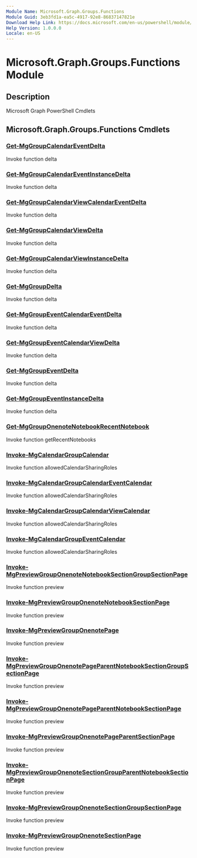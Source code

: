 ```yaml
---
Module Name: Microsoft.Graph.Groups.Functions
Module Guid: 3eb3fd1a-ea5c-4917-92e8-86837147821e
Download Help Link: https://docs.microsoft.com/en-us/powershell/module/microsoft.graph.groups.functions
Help Version: 1.0.0.0
Locale: en-US
---
```


# Microsoft.Graph.Groups.Functions Module
## Description
Microsoft Graph PowerShell Cmdlets

## Microsoft.Graph.Groups.Functions Cmdlets
### [Get-MgGroupCalendarEventDelta](Get-MgGroupCalendarEventDelta.md)
Invoke function delta

### [Get-MgGroupCalendarEventInstanceDelta](Get-MgGroupCalendarEventInstanceDelta.md)
Invoke function delta

### [Get-MgGroupCalendarViewCalendarEventDelta](Get-MgGroupCalendarViewCalendarEventDelta.md)
Invoke function delta

### [Get-MgGroupCalendarViewDelta](Get-MgGroupCalendarViewDelta.md)
Invoke function delta

### [Get-MgGroupCalendarViewInstanceDelta](Get-MgGroupCalendarViewInstanceDelta.md)
Invoke function delta

### [Get-MgGroupDelta](Get-MgGroupDelta.md)
Invoke function delta

### [Get-MgGroupEventCalendarEventDelta](Get-MgGroupEventCalendarEventDelta.md)
Invoke function delta

### [Get-MgGroupEventCalendarViewDelta](Get-MgGroupEventCalendarViewDelta.md)
Invoke function delta

### [Get-MgGroupEventDelta](Get-MgGroupEventDelta.md)
Invoke function delta

### [Get-MgGroupEventInstanceDelta](Get-MgGroupEventInstanceDelta.md)
Invoke function delta

### [Get-MgGroupOnenoteNotebookRecentNotebook](Get-MgGroupOnenoteNotebookRecentNotebook.md)
Invoke function getRecentNotebooks

### [Invoke-MgCalendarGroupCalendar](Invoke-MgCalendarGroupCalendar.md)
Invoke function allowedCalendarSharingRoles

### [Invoke-MgCalendarGroupCalendarEventCalendar](Invoke-MgCalendarGroupCalendarEventCalendar.md)
Invoke function allowedCalendarSharingRoles

### [Invoke-MgCalendarGroupCalendarViewCalendar](Invoke-MgCalendarGroupCalendarViewCalendar.md)
Invoke function allowedCalendarSharingRoles

### [Invoke-MgCalendarGroupEventCalendar](Invoke-MgCalendarGroupEventCalendar.md)
Invoke function allowedCalendarSharingRoles

### [Invoke-MgPreviewGroupOnenoteNotebookSectionGroupSectionPage](Invoke-MgPreviewGroupOnenoteNotebookSectionGroupSectionPage.md)
Invoke function preview

### [Invoke-MgPreviewGroupOnenoteNotebookSectionPage](Invoke-MgPreviewGroupOnenoteNotebookSectionPage.md)
Invoke function preview

### [Invoke-MgPreviewGroupOnenotePage](Invoke-MgPreviewGroupOnenotePage.md)
Invoke function preview

### [Invoke-MgPreviewGroupOnenotePageParentNotebookSectionGroupSectionPage](Invoke-MgPreviewGroupOnenotePageParentNotebookSectionGroupSectionPage.md)
Invoke function preview

### [Invoke-MgPreviewGroupOnenotePageParentNotebookSectionPage](Invoke-MgPreviewGroupOnenotePageParentNotebookSectionPage.md)
Invoke function preview

### [Invoke-MgPreviewGroupOnenotePageParentSectionPage](Invoke-MgPreviewGroupOnenotePageParentSectionPage.md)
Invoke function preview

### [Invoke-MgPreviewGroupOnenoteSectionGroupParentNotebookSectionPage](Invoke-MgPreviewGroupOnenoteSectionGroupParentNotebookSectionPage.md)
Invoke function preview

### [Invoke-MgPreviewGroupOnenoteSectionGroupSectionPage](Invoke-MgPreviewGroupOnenoteSectionGroupSectionPage.md)
Invoke function preview

### [Invoke-MgPreviewGroupOnenoteSectionPage](Invoke-MgPreviewGroupOnenoteSectionPage.md)
Invoke function preview

